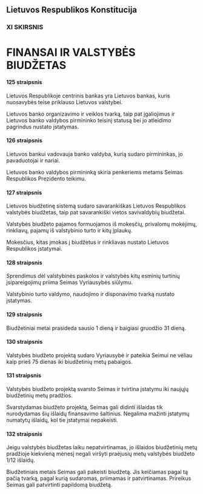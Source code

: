 ## Lietuvos Respublikos Konstitucija

### XI SKIRSNIS

# FINANSAI IR VALSTYBĖS BIUDŽETAS

#### 125 straipsnis

Lietuvos Respublikoje centrinis bankas yra Lietuvos bankas, kuris nuosavybės teise priklauso Lietuvos valstybei.

Lietuvos banko organizavimo ir veiklos tvarką, taip pat įgaliojimus ir Lietuvos banko valdybos pirmininko teisinį statusą bei jo atleidimo pagrindus nustato įstatymas.

#### 126 straipsnis

Lietuvos bankui vadovauja banko valdyba, kurią sudaro pirmininkas, jo pavaduotojai ir nariai.

Lietuvos banko valdybos pirmininką skiria penkeriems metams Seimas Respublikos Prezidento teikimu.

#### 127 straipsnis

Lietuvos biudžetinę sistemą sudaro savarankiškas Lietuvos Respublikos valstybės biudžetas, taip pat savarankiški vietos savivaldybių biudžetai.

Valstybės biudžeto pajamos formuojamos iš mokesčių, privalomų mokėjimų, rinkliavų, pajamų iš valstybinio turto ir kitų įplaukų.

Mokesčius, kitas įmokas į biudžetus ir rinkliavas nustato Lietuvos Respublikos įstatymai.

#### 128 straipsnis

Sprendimus dėl valstybinės paskolos ir valstybės kitų esminių turtinių įsipareigojimų priima Seimas Vyriausybės siūlymu.

Valstybinio turto valdymo, naudojimo ir disponavimo tvarką nustato įstatymas.

#### 129 straipsnis

Biudžetiniai metai prasideda sausio 1 dieną ir baigiasi gruodžio 31 dieną.

#### 130 straipsnis

Valstybės biudžeto projektą sudaro Vyriausybė ir pateikia Seimui ne vėliau kaip prieš 75 dienas iki biudžetinių metų pabaigos.

#### 131 straipsnis

Valstybės biudžeto projektą svarsto Seimas ir tvirtina įstatymu iki naujųjų biudžetinių metų pradžios.

Svarstydamas biudžeto projektą, Seimas gali didinti išlaidas tik nurodydamas šių išlaidų finansavimo šaltinius. Negalima mažinti įstatymų numatytų išlaidų, kol tie įstatymai nepakeisti.

#### 132 straipsnis

Jeigu valstybės biudžetas laiku nepatvirtinamas, jo išlaidos biudžetinių metų pradžioje kiekvieną mėnesį negali viršyti praėjusių metų valstybės biudžeto 1/12 išlaidų.

Biudžetiniais metais Seimas gali pakeisti biudžetą. Jis keičiamas pagal tą pačią tvarką, pagal kurią sudaromas, priimamas ir patvirtinamas. Prireikus Seimas gali patvirtinti papildomą biudžetą.
